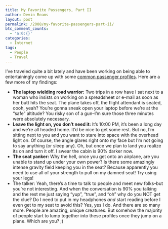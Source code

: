 ```yaml
---
title: My Favorite Passengers, Part II
author: Devin Reams
layout: post
permalink: /2008/my-favorite-passengers-part-ii/
btc_comment_counts:
  - 'a:0:{}'
categories:
  - Internet
tags:
  - People
  - Travel
---
```

I&#8217;ve traveled quite a bit lately and have been working on being able to entertainingly come up with some [common passenger profiles][1]. Here are a few more of my findings:

*   **The laptop wielding road warrior:** Two trips in a row have I sat next to a woman who insists on working on a spreadsheet or e-mail as soon as her butt hits the seat. The plane takes off, the flight attendant is seated, oooh, yeah? You&#8217;re gonna sneak open your laptop before we&#8217;re at the &#8220;safe&#8221; altitude? You risky son of a gun&#8211;I&#8217;m sure those three minutes were absolutely necessary.
*   **Leave the light on, you don&#8217;t need it:** It&#8217;s 10:00 PM, it&#8217;s been a long day and we&#8217;re all headed home. It&#8217;d be nice to get some rest. But no, I&#8217;m sitting next to you and you want to stare into space with the overhead light on. Of course, the angle glares right onto my face but I&#8217;m not going to say anything (or sleep any). Oh, but once we plan to land you realize its on and turn it off. I swear the cabin is 90% darker now.
*   **The seat yanker:** Why the hell, once you get onto an airplane, are you unable to stand up under your own power? Is there some amazingly intense gravity field keeping you in the seat? Because apparently you need to use all of your strength to pull on my damned seat! Try using your legs!
*   The talker: Yeah, there&#8217;s a time to talk to people and meet new folks&#8211;but you&#8217;re not interesting. And when the conversation is 90% you talking and the rest me just saying &#8220;yup&#8221;, &#8220;true&#8221;, and &#8220;oh&#8221; why do you NOT get the clue? Do I need to put in my headphones *and* start reading before I even get to my seat to avoid this? Yes, yes I do.
And there are so many more. People are amazing, unique creatures. But somehow the majority of people start to lump together into these profiles once they jump on a plane. Which are you? ;)

 [1]: https://devin.rea.ms/2008/my-favorite-airline-passengers-part-i/